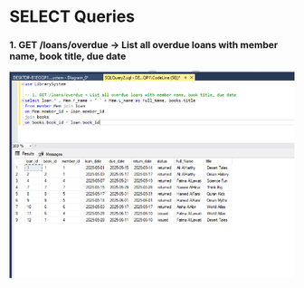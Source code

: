 ﻿# SELECT Queries 
### 1. GET /loans/overdue → List all overdue loans with member name, book title, due date
![](img/1.PNG)